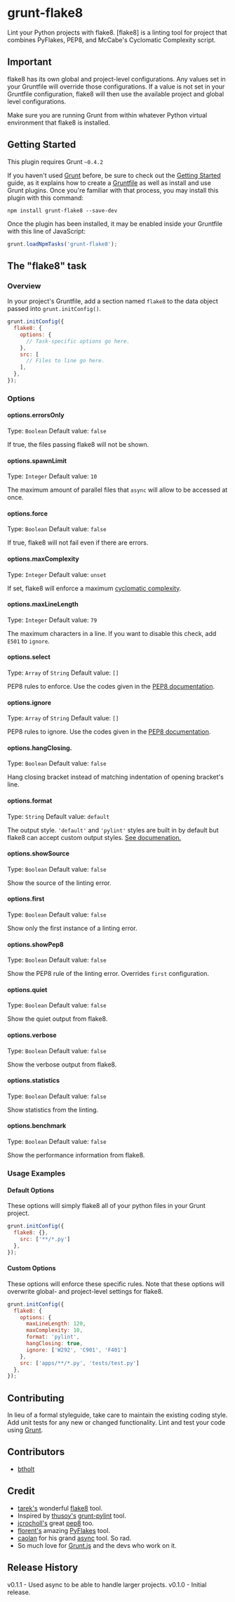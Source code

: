 # grunt-flake8

Lint your Python projects with flake8. [flake8] is a linting tool for project that combines PyFlakes, PEP8, and McCabe's Cyclomatic Complexity script.

## Important

flake8 has its own global and project-level configurations. Any values set in your Gruntfile will override those configurations. If a value is not set in your Gruntfile configuration, flake8 will then use the available project and global level configurations.

Make sure you are running Grunt from within whatever Python virtual environment that flake8 is installed.

## Getting Started
This plugin requires Grunt `~0.4.2`

If you haven't used [Grunt](http://gruntjs.com/) before, be sure to check out the [Getting Started](http://gruntjs.com/getting-started) guide, as it explains how to create a [Gruntfile](http://gruntjs.com/sample-gruntfile) as well as install and use Grunt plugins. Once you're familiar with that process, you may install this plugin with this command:

```shell
npm install grunt-flake8 --save-dev
```

Once the plugin has been installed, it may be enabled inside your Gruntfile with this line of JavaScript:

```js
grunt.loadNpmTasks('grunt-flake8');
```

## The "flake8" task

### Overview
In your project's Gruntfile, add a section named `flake8` to the data object passed into `grunt.initConfig()`.

```js
grunt.initConfig({
  flake8: {
    options: {
      // Task-specific options go here.
    },
    src: [
      // Files to line go here.
    ],
  },
});
```

### Options

#### options.errorsOnly
Type: `Boolean`
Default value: `false`

If true, the files passing flake8 will not be shown.

#### options.spawnLimit
Type: `Integer`
Default value: `10`

The maximum amount of parallel files that `async` will allow to be accessed at once.

#### options.force
Type: `Boolean`
Default value: `false`

If true, flake8 will not fail even if there are errors.

#### options.maxComplexity
Type: `Integer`
Default value: `unset`

If set, flake8 will enforce a maximum [cyclomatic complexity](http://en.wikipedia.org/wiki/Cyclomatic_complexity).

#### options.maxLineLength
Type: `Integer`
Default value: `79`

The maximum characters in a line. If you want to disable this check, add `E501` to `ignore`.

#### options.select
Type: `Array` of `String`
Default value: `[]`

PEP8 rules to enforce. Use the codes given in the [PEP8 documentation](http://pep8.readthedocs.org/en/1.4.6/intro.html#error-codes).

#### options.ignore
Type: `Array` of `String`
Default value: `[]`

PEP8 rules to ignore. Use the codes given in the [PEP8 documentation](http://pep8.readthedocs.org/en/1.4.6/intro.html#error-codes).

#### options.hangClosing.
Type: `Boolean`
Default value: `false`

Hang closing bracket instead of matching indentation of opening bracket's line.

#### options.format
Type: `String`
Default value: `default`

The output style. `'default'` and `'pylint'` styles are built in by default but flake8 can accept custom output styles. [See documenation.](http://flake8.readthedocs.org/en/2.0/)

#### options.showSource
Type: `Boolean`
Default value: `false`

Show the source of the linting error.

#### options.first
Type: `Boolean`
Default value: `false`

Show only the first instance of a linting error.

#### options.showPep8
Type: `Boolean`
Default value: `false`

Show the PEP8 rule of the linting error. Overrides `first` configuration.

#### options.quiet
Type: `Boolean`
Default value: `false`

Show the quiet output from flake8.

#### options.verbose
Type: `Boolean`
Default value: `false`

Show the verbose output from flake8.

#### options.statistics
Type: `Boolean`
Default value: `false`

Show statistics from the linting.

#### options.benchmark
Type: `Boolean`
Default value: `false`

Show the performance information from flake8.

### Usage Examples

#### Default Options
These options will simply flake8 all of your python files in your Grunt project.

```js
grunt.initConfig({
  flake8: {},
    src: ['**/*.py']
  },
});
```

#### Custom Options
These options will enforce these specific rules. Note that these options will overwrite global- and project-level settings for flake8.

```js
grunt.initConfig({
  flake8: {
    options: {
      maxLineLength: 120,
      maxComplexity: 10,
      format: 'pylint',
      hangClosing: true,
      ignore: ['W292', 'C901', 'F401']
    },
    src: ['apps/**/*.py', 'tests/test.py']
  },
});
```

## Contributing
In lieu of a formal styleguide, take care to maintain the existing coding style. Add unit tests for any new or changed functionality. Lint and test your code using [Grunt](http://gruntjs.com/).

## Contributors

- [btholt](https://github.com/btholt)

## Credit

- [tarek's](https://bitbucket.org/tarek) wonderful [flake8](https://bitbucket.org/tarek/flake8/wiki/Home) tool.
- Inspired by [thusoy's](https://github.com/thusoy) [grunt-pylint](https://github.com/thusoy/grunt-pylint) tool.
- [jcrocholl's](https://github.com/jcrocholl) great [pep8](https://github.com/jcrocholl/pep8) too.
- [florent's](https://launchpad.net/~florent.x) amazing [PyFlakes](https://launchpad.net/pyflakes) tool.
- [caolan](https://github.com/caolan) for his grand [async](https://github.com/caolan/async) tool. So rad.
- So much love for [Grunt.js](http://gruntjs.com/) and the devs who work on it.

## Release History
v0.1.1 - Used async to be able to handle larger projects.
v0.1.0 - Initial release.
